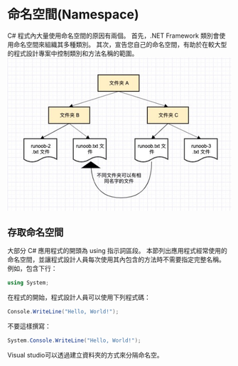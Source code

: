 # 命名空間(Namespace)
C# 程式內大量使用命名空間的原因有兩個。 首先，.NET Framework 類別會使用命名空間來組織其多種類別。 其次，宣告您自己的命名空間，有助於在較大型的程式設計專案中控制類別和方法名稱的範圍。
![](2020-05-06-11-05-44.png)
## 存取命名空間
大部分 C# 應用程式的開頭為 using 指示詞區段。 本節列出應用程式經常使用的命名空間，並讓程式設計人員每次使用其內包含的方法時不需要指定完整名稱。
例如，包含下行：
```C#
using System;
```
在程式的開始，程式設計人員可以使用下列程式碼：
```C#
Console.WriteLine("Hello, World!");
```
不要這樣撰寫：
```C#
System.Console.WriteLine("Hello, World!");
```
Visual studio可以透過建立資料夾的方式來分隔命名空。